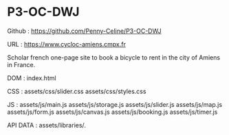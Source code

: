 # P3-OC-DWJ
Github : https://github.com/Penny-Celine/P3-OC-DWJ

URL : https://www.cycloc-amiens.cmpx.fr

Scholar french one-page site to book a bicycle to rent in the city of Amiens in France.


DOM : index.html

CSS :       assets/css/slider.css
            assets/css/styles.css

JS :        assets/js/main.js
            assets/js/storage.js
            assets/js/slider.js
            assets/js/map.js
            assets/js/form.js
            assets/js/canvas.js
            assets/js/booking.js
            assets/js/timer.js

API DATA :  assets/libraries/*.*